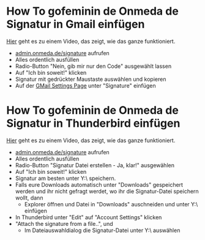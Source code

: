 # How To gofeminin de Onmeda de Signatur in Gmail einfügen

[Hier](https://www.youtube.com/watch?v=YGX3DknDHww) geht es zu einem Video,
das zeigt, wie das ganze funktioniert.

- [admin.onmeda.de/signature](https://admin.onmeda.de/signature/) aufrufen
- Alles ordentlich ausfüllen
- Radio-Button "Nein, gib mir nur den Code" ausgewählt lassen
- Auf "Ich bin soweit!" klicken
- Signatur mit gedrückter Maustaste auswählen und kopieren
- Auf der [GMail Settings Page](https://mail.google.com/mail/u/0/#settings/general) unter "Signature" einfügen

# How To gofeminin de Onmeda de Signatur in Thunderbird einfügen

[Hier](https://www.youtube.com/watch?v=TzBPvQvBvm4) geht es zu einem Video,
das zeigt, wie das ganze funktioniert.

- [admin.onmeda.de/signature](https://admin.onmeda.de/signature/) aufrufen
- Alles ordentlich ausfüllen
- Radio-Button "Signatur Datei erstellen - Ja, klar!" ausgewählen
- Auf "Ich bin soweit!" klicken
- Signatur am besten unter Y:\ speichern.
- Falls eure Downloads automatisch unter "Downloads" gespeichert werden und ihr nicht gefragt werdet, wo ihr die Signatur-Datei speichern wollt, dann 
    - Explorer öffnen und Datei in "Downloads" auschneiden und unter Y:\ einfügen
- In Thunderbird unter "Edit" auf "Account Settings" klicken
- "Attach the signature from a file..", und
    - Im Dateiauswahldialog die Signatur-Datei unter Y:\ auswählen
